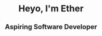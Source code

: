 <div align="center">
  <h1> Heyo, I'm Ether </h2>
</div>

<div align="center">
  <h2>
    Aspiring Software Developer
  </h2>
</div>
